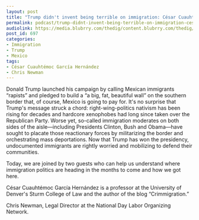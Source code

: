 ```yaml
---
layout: post
title: "Trump didn't invent being terrible on immigration: César Cuauhtémoc García Hernández & Chris Newman."
permalink: podcast/trump-didnt-invent-being-terrible-on-immigration-cesar-cuauhtemoc-garcia-hernandez-chris-newman/
audiolink: https://media.blubrry.com/thedig/content.blubrry.com/thedig/The_Dig_-_Episode_4_-_FINAL.mp3
post_id: 697
categories: 
- Immigration
- Trump
- Mexico
tags: 
- César Cuauhtémoc García Hernández
- Chris Newman
---
```


Donald Trump launched his campaign by calling Mexican immigrants “rapists” and pledged to build a “a big, fat, beautiful wall” on the southern border that, of course, Mexico is going to pay for. It's no surprise that Trump's message struck a chord: right-wing-politics nativism has been rising for decades and hardcore xenophobes had long since taken over the Republican Party. Worse yet, so-called immigration moderates on both sides of the aisle—including Presidents Clinton, Bush and Obama—have sought to placate those reactionary forces by militarizing the border and orchestrating mass deportations. Now that Trump has won the presidency, undocumented immigrants are rightly worried and mobilizing to defend their communities.

Today, we are joined by two guests who can help us understand where immigration politics are heading in the months to come and how we got here.

César Cuauhtémoc García Hernández is a professor at the University of Denver's Sturm College of Law and the author of the blog “Crimmigration.”

Chris Newman, Legal Director at the National Day Labor Organizing Network.



 
